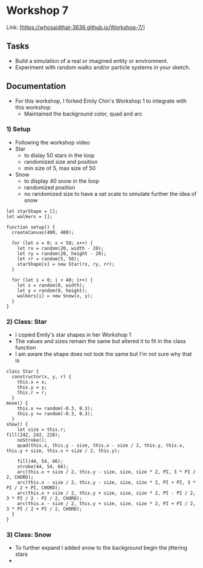 # Workshop 7
Link: [https://whosaidthat-3636.github.io/Workshop-7/]

## Tasks
- Build a simulation of a real or imagined entity or environment.
- Experiment with random walks and/or particle systems in your sketch.

## Documentation
- For this workshop, I forked Emily Chin's Workshop 1 to integrate with this workshop
  * Maintained the background color, quad and arc

### 1) Setup
- Following the workshop video
- Star
  * to dislay 50 stars in the loop
  * randomized size and position
  * min size of 5, max size of 50
- Snow
  * to display 40 snow in the loop
  * randomized position
  * no randomized size to have a set scale to simulate further the idea of snow
```
let starShape = [];
let walkers = [];

function setup() {
  createCanvas(400, 400);

  for (let x = 0; x < 50; x++) {
    let rx = random(20, width - 20);
    let ry = random(20, height - 20);
    let rr = random(5, 50); 
    starShape[x] = new Star(rx, ry, rr);
  }

  for (let i = 0; i < 40; i++) {
    let x = random(0, width);
    let y = random(0, height);
    walkers[i] = new Snow(x, y);
  }
}
```

### 2) Class: Star
- I copied Emily's star shapes in her Workshop 1
- The values and sizes remain the same but altered it to fit in the class function
- I am aware the shape does not look the same but I'm not sure why that is
```
class Star {
  constructor(x, y, r) {
    this.x = x;
    this.y = y;
    this.r = r;
  }
move() {
    this.x += random(-0.3, 0.3); 
    this.y += random(-0.3, 0.3);
  }
show() {
    let size = this.r;
fill(242, 242, 228);
    noStroke();
    quad(this.x, this.y - size, this.x - size / 2, this.y, this.x, this.y + size, this.x + size / 2, this.y);

    fill(44, 54, 66);
    stroke(44, 54, 66);
    arc(this.x + size / 2, this.y - size, size, size * 2, PI, 3 * PI / 2, CHORD);
    arc(this.x - size / 2, this.y - size, size, size * 2, PI + PI, 3 * PI / 2 + PI, CHORD);
    arc(this.x + size / 2, this.y + size, size, size * 2, PI - PI / 2, 3 * PI / 2 - PI / 2, CHORD);
    arc(this.x - size / 2, this.y + size, size, size * 2, PI + PI / 2, 3 * PI / 2 + PI / 2, CHORD);
  }
}
```

### 3) Class: Snow
- To further expand I added snow to the background begin the jittering stars
-
